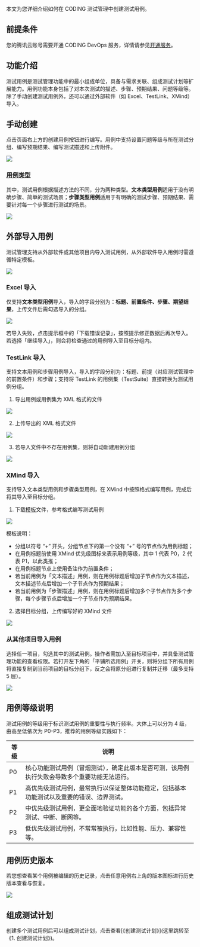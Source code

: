 本文为您详细介绍如何在 CODING 测试管理中创建测试用例。

## 前提条件

您的腾讯云账号需要开通 CODING DevOps 服务，详情请参见[开通服务](https://cloud.tencent.com/document/product/1115/37268)。

## 功能介绍

测试用例是测试管理功能中的最小组成单位，具备与需求关联、组成测试计划等扩展能力。用例功能本身包括了对本次测试的描述、步骤、预期结果、问题等级等。除了手动创建测试用例外，还可以通过外部软件（如 Excel、TestLink、XMind）导入。

## 手动创建

点击页面右上方的创建用例按钮进行编写。用例中支持设置问题等级与所在测试分组、编写预期结果、编写测试描述和上传附件。

![](https://help-assets.codehub.cn/enterprise/20210512112333.png)

### [用例类型](#type)

其中，测试用例根据描述方法的不同，分为两种类型。**文本类型用例**适用于没有明确步骤、简单的测试场景；**步骤类型用例**适用于有明确的测试步骤、预期结果、需要针对每一个步骤进行测试的场景。

![](https://help-assets.codehub.cn/enterprise/20210512142739.png)

## 外部导入用例

测试管理支持从外部软件或其他项目内导入测试用例，从外部软件导入用例时需遵循特定模板。

![](https://help-assets.codehub.cn/enterprise/20190930093533.png)

### Excel 导入

仅支持**文本类型用例**导入，导入的字段分别为：**标题、前置条件、步骤、期望结果**，上传文件后需勾选导入的分组。

![](https://help-assets.codehub.cn/enterprise/20210512145952.png)

若导入失败，点击提示框中的「下载错误记录」，按照提示修正数据后再次导入。若选择「继续导入」，则会将检查通过的用例导入至目标分组内。

### TestLink 导入

支持文本用例和步骤用例导入，导入的字段分别为：标题、前提（对应测试管理中的前置条件）和步骤；支持将 TestLink 的用例集（TestSuite）直接转换为测试用例分组。

1.  导出用例或用例集为 XML 格式的文件

![](https://help-assets.codehub.cn/enterprise/20190828183506.png)

2.  上传导出的 XML 格式文件

![](https://help-assets.codehub.cn/enterprise/20210512153133.png)

3.  若导入文件中不存在用例集，则将自动新建用例分组

![](https://help-assets.codehub.cn/enterprise/20190828184218.png)

### XMind 导入

支持导入文本类型用例和步骤类型用例，在 XMind 中按照格式编写用例，完成后将其导入至目标分组。

1.  下载[模板](https://codingcorp.coding.net/testing/resources/case_import/xmind_demo.xmind)文件，参考格式编写测试用例

![](https://help-assets.codehub.cn/enterprise/20190930100911.png)

模板说明：

-   分组以符号 “+” 开头，分组节点下的第一个没有 “+” 号的节点作为用例标题；
-   在用例标题前使用 XMind 优先级图标来表示用例等级，其中 1 代表 P0，2 代表  P1，以此类推；
-   在用例标题节点上使用备注作为前置条件；
-   若当前用例为「文本描述」用例，则在用例标题后增加子节点作为文本描述，文本描述节点后增加一个子节点作为预期结果；
-   若当前用例为「步骤描述」用例，则在用例标题后增加多个子节点作为多个步骤，每个步骤节点后增加一个子节点作为预期结果。

2.  选择目标分组，上传编写好的 XMind 文件

![](https://help-assets.codehub.cn/enterprise/20210512160338.png)

### 从其他项目导入用例

选择任一项目，勾选其中的测试用例。操作者需加入至目标项目中，并具备测试管理功能的查看权限。若打开左下角的「平铺所选用例」开关，则将分组下所有用例将直接复制到当前项目的目标分组下，反之会将原分组进行复制并迁移（最多支持 5 层）。

![](https://help-assets.codehub.cn/enterprise/20210512161800.png)

## 用例等级说明

测试用例的等级用于标识测试用例的重要性与执行频率。大体上可以分为 4 级，由高至低依次为 P0-P3，推荐的用例等级实践如下：

| 等级        | 说明      |
| ---------- | ---------- |
| P0     | 核心功能测试用例（冒烟测试），确定此版本是否可测，该用例执行失败会导致多个重要功能无法运行。 |
| P1     | 高优先级测试用例，最常执行以保证整体功能稳定，包括基本功能测试以及重要的错误、边界测试。   |
| P2     | 中优先级测试用例，更全面地验证功能的各个方面，包括异常测试、中断、断网等。    |
| P3     | 低优先级测试用例，不常常被执行，比如性能、压力、兼容性等。    |

## 用例历史版本

若您想查看某个用例被编辑的历史记录，点击任意用例右上角的版本图标进行历史版本查看与恢复。

![](https://help-assets.codehub.cn/enterprise/20210512170435.png)

## 组成测试计划

创建多个测试用例后可以组成测试计划，点击查看[《创建测试计划》](这里跳转至《1. 创建测试计划》)。